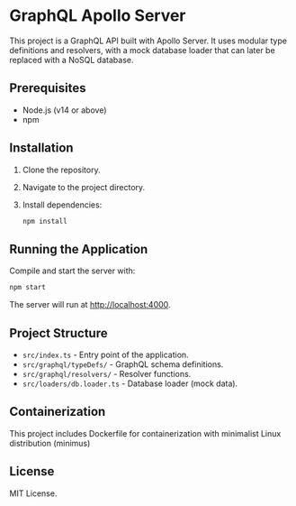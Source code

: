 # GraphQL Apollo Server

This project is a GraphQL API built with Apollo Server. It uses modular type definitions and resolvers, with a mock database loader that can later be replaced with a NoSQL database.

## Prerequisites

- Node.js (v14 or above)
- npm

## Installation

1. Clone the repository.
2. Navigate to the project directory.
3. Install dependencies:

   ```sh
   npm install
   ```

## Running the Application

Compile and start the server with:

```sh
npm start
```

The server will run at [http://localhost:4000](http://localhost:4000).

## Project Structure

- `src/index.ts` - Entry point of the application.
- `src/graphql/typeDefs/` - GraphQL schema definitions.
- `src/graphql/resolvers/` - Resolver functions.
- `src/loaders/db.loader.ts` - Database loader (mock data).

## Containerization

This project includes Dockerfile for containerization with minimalist Linux distribution (minimus)

## License

MIT License.
